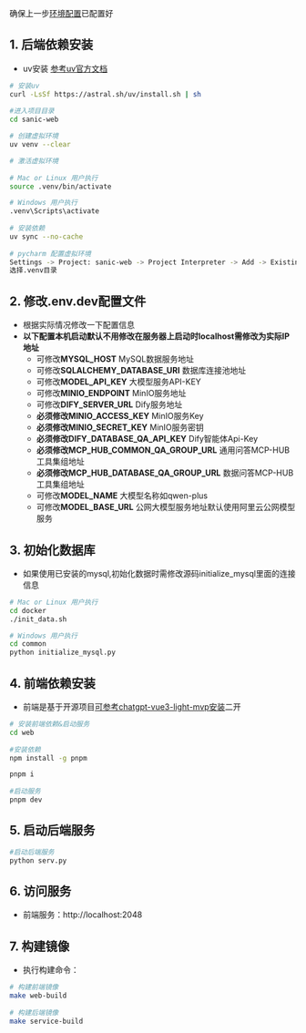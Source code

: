 
确保上一步[环境配置](environment.md)已配置好



## 1. 后端依赖安装  
   - uv安装 [参考uv官方文档](https://docs.astral.sh/uv/getting-started/installation/)
```bash
# 安装uv
curl -LsSf https://astral.sh/uv/install.sh | sh
   
#进入项目目录
cd sanic-web

# 创建虚拟环境
uv venv --clear

# 激活虚拟环境
   
# Mac or Linux 用户执行
source .venv/bin/activate

# Windows 用户执行
.venv\Scripts\activate
   
# 安装依赖
uv sync --no-cache
   
# pycharm 配置虚拟环境
Settings -> Project: sanic-web -> Project Interpreter -> Add -> Existing environment
选择.venv目录
```

## 2. 修改.env.dev配置文件
- 根据实际情况修改一下配置信息
- **以下配置本机启动默认不用修改在服务器上启动时localhost需修改为实际IP地址**
    - 可修改**MYSQL_HOST** MySQL数据服务地址
    - 可修改**SQLALCHEMY_DATABASE_URI** 数据库连接池地址
    - 可修改**MODEL_API_KEY** 大模型服务API-KEY
    - 可修改**MINIO_ENDPOINT** MinIO服务地址
    - 可修改**DIFY_SERVER_URL** Dify服务地址
    - **必须修改MINIO_ACCESS_KEY** MinIO服务Key
    - **必须修改MINIO_SECRET_KEY** MinIO服务密钥
    - **必须修改DIFY_DATABASE_QA_API_KEY** Dify智能体Api-Key
    - **必须修改MCP_HUB_COMMON_QA_GROUP_URL** 通用问答MCP-HUB工具集组地址
    - **必须修改MCP_HUB_DATABASE_QA_GROUP_URL** 数据问答MCP-HUB工具集组地址
    - 可修改**MODEL_NAME** 大模型名称如qwen-plus
    - 可修改**MODEL_BASE_URL** 公网大模型服务地址默认使用阿里云公网模型服务
  
## 3. 初始化数据库
- 如果使用已安装的mysql,初始化数据时需修改源码initialize_mysql里面的连接信息
```bash
# Mac or Linux 用户执行
cd docker
./init_data.sh

# Windows 用户执行
cd common
python initialize_mysql.py
```

## 4. 前端依赖安装  
- 前端是基于开源项目[可参考chatgpt-vue3-light-mvp安装](https://github.com/pdsuwwz/chatgpt-vue3-light-mvp)二开
 
```bash
# 安装前端依赖&启动服务
cd web
   
#安装依赖
npm install -g pnpm

pnpm i
   
#启动服务
pnpm dev
```

## 5. 启动后端服务
```bash
#启动后端服务
python serv.py
```

## 6. 访问服务
- 前端服务：http://localhost:2048


## 7. 构建镜像

- 执行构建命令：
```bash
# 构建前端镜像 
make web-build
  
# 构建后端镜像
make service-build
```